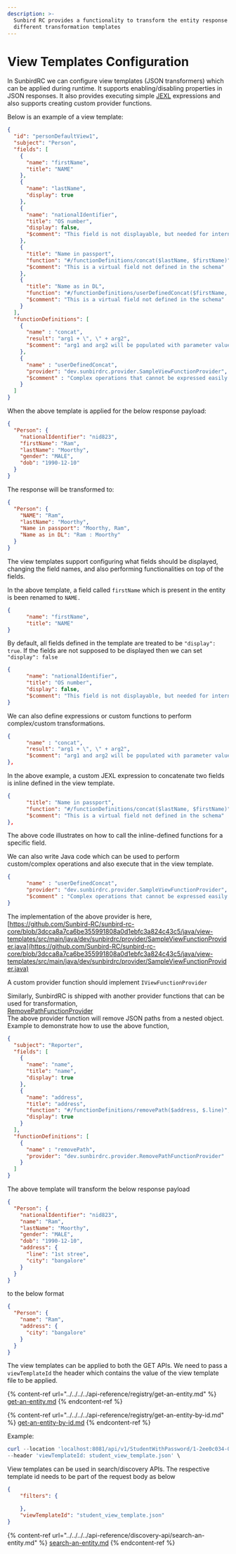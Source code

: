 ```yaml
---
description: >-
  Sunbird RC provides a functionality to transform the entity response body with
  different transformation templates
---
```


# View Templates Configuration

In SunbirdRC we can configure view templates (JSON transformers) which can be applied during runtime. It supports enabling/disabling properties in JSON responses. It also provides executing simple [JEXL](https://commons.apache.org/proper/commons-jexl/) expressions and also supports creating custom provider functions.

Below is an example of a view template:

```json
{
  "id": "personDefaultView1",
  "subject": "Person",
  "fields": [
    {
      "name": "firstName",
      "title": "NAME"
    },
    {
      "name": "lastName",
      "display": true
    },
    {
      "name": "nationalIdentifier",
      "title": "OS number",
      "display": false,
      "$comment": "This field is not displayable, but needed for internal referencing"
    },
    {
      "title": "Name in passport",
      "function": "#/functionDefinitions/concat($lastName, $firstName)",
      "$comment": "This is a virtual field not defined in the schema"
    },
    {
      "title": "Name as in DL",
      "function": "#/functionDefinitions/userDefinedConcat($firstName, $lastName)",
      "$comment": "This is a virtual field not defined in the schema"
    }
  ],
  "functionDefinitions": [
    {
      "name" : "concat",
      "result": "arg1 + \", \" + arg2",
      "$comment": "arg1 and arg2 will be populated with parameter values at runtime"
    },
    {
      "name" : "userDefinedConcat",
      "provider": "dev.sunbirdrc.provider.SampleViewFunctionProvider",
      "$comment" : "Complex operations that cannot be expressed easily in an in-line function definition can be implemented as a class. "
    }
  ]
}
```

When the above template is applied for the below response payload:

```json
{
  "Person": {
    "nationalIdentifier": "nid823",
    "firstName": "Ram",
    "lastName": "Moorthy",
    "gender": "MALE",
    "dob": "1990-12-10"
  }
}
```

The response will be transformed to:

```json
{
  "Person": {
    "NAME": "Ram",
    "lastName": "Moorthy",
    "Name in passport": "Moorthy, Ram",
    "Name as in DL": "Ram : Moorthy"
  }
}
```

The view templates support configuring what fields should be displayed, changing the field names, and also performing functionalities on top of the fields.

In the above template, a field called `firstName` which is present in the entity is been renamed to `NAME.`

```json
{
      "name": "firstName",
      "title": "NAME"
}
```

By default, all fields defined in the template are treated to be `"display": true`. If the fields are not supposed to be displayed then we can set `"display": false`

```json
{
      "name": "nationalIdentifier",
      "title": "OS number",
      "display": false,
      "$comment": "This field is not displayable, but needed for internal referencing"
}
```

We can also define expressions or custom functions to perform complex/custom transformations.

```json
{
      "name" : "concat",
      "result": "arg1 + \", \" + arg2",
      "$comment": "arg1 and arg2 will be populated with parameter values at runtime"
},
```

In the above example, a custom JEXL expression to concatenate two fields is inline defined in the view template.

```json
{
      "title": "Name in passport",
      "function": "#/functionDefinitions/concat($lastName, $firstName)",
      "$comment": "This is a virtual field not defined in the schema"
},
```

The above code illustrates on how to call the inline-defined functions for a specific field.

We can also write Java code which can be used to perform custom/complex operations and also execute that in the view template.

```json
{
      "name" : "userDefinedConcat",
      "provider": "dev.sunbirdrc.provider.SampleViewFunctionProvider",
      "$comment" : "Complex operations that cannot be expressed easily in an in-line function definition can be implemented as a class. "
}
```

The implementation of the above provider is here, [https://github.com/Sunbird-RC/sunbird-rc-core/blob/3dcca8a7ca6be355991808a0d1ebfc3a824c43c5/java/view-templates/src/main/java/dev/sunbirdrc/provider/SampleViewFunctionProvider.java](https://github.com/Sunbird-RC/sunbird-rc-core/blob/3dcca8a7ca6be355991808a0d1ebfc3a824c43c5/java/view-templates/src/main/java/dev/sunbirdrc/provider/SampleViewFunctionProvider.java)

A custom provider function should implement `IViewFunctionProvider`

Similarly, SunbirdRC is shipped with another provider functions that can be used for transformation,\
[RemovePathFunctionProvider](https://github.com/Sunbird-RC/sunbird-rc-core/blob/3dcca8a7ca6be355991808a0d1ebfc3a824c43c5/java/view-templates/src/main/java/dev/sunbirdrc/provider/RemovePathFunctionProvider.java)\
The above provider function will remove JSON paths from a nested object.\
Example to demonstrate how to use the above function,

```json
{
  "subject": "Reporter",
  "fields": [
    {
      "name": "name",
      "title": "name",
      "display": true
    },
    {
      "name": "address",
      "title": "address",
      "function": "#/functionDefinitions/removePath($address, $.line)",
      "display": true
    }
  ],
  "functionDefinitions": [
    {
      "name" : "removePath",
      "provider": "dev.sunbirdrc.provider.RemovePathFunctionProvider"
    }
  ]
}
```

The above template will transform the below response payload

```json
{
  "Person": {
    "nationalIdentifier": "nid823",
    "name": "Ram",
    "lastName": "Moorthy",
    "gender": "MALE",
    "dob": "1990-12-10",
    "address": {
      "line": "1st stree",
      "city": "bangalore"
    }
  }
}
```

to the below format

```json
{
  "Person": {
    "name": "Ram",
    "address": {
      "city": "bangalore"
    }
  }
}
```

The view templates can be applied to both the GET APIs. We need to pass a `viewTemplateId` the header which contains the value of the view template file to be applied.

{% content-ref url="../../../../api-reference/registry/get-an-entity.md" %}
[get-an-entity.md](../../../../api-reference/registry/get-an-entity.md)
{% endcontent-ref %}

{% content-ref url="../../../../api-reference/registry/get-an-entity-by-id.md" %}
[get-an-entity-by-id.md](../../../../api-reference/registry/get-an-entity-by-id.md)
{% endcontent-ref %}

Example:

```powershell
curl --location 'localhost:8081/api/v1/StudentWithPassword/1-2ee0c034-0a81-4c7f-a971-058af35911cb' \
--header 'viewTemplateId: student_view_template.json' \
```

View templates can be used in search/discovery APIs. The respective template id needs to be part of the request body as below

```json
{
    "filters": {

    },
    "viewTemplateId": "student_view_template.json"
}
```

{% content-ref url="../../../../api-reference/discovery-api/search-an-entity.md" %}
[search-an-entity.md](../../../../api-reference/discovery-api/search-an-entity.md)
{% endcontent-ref %}
